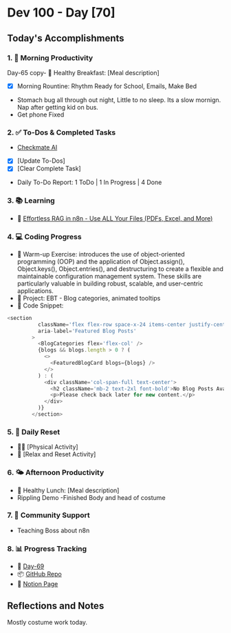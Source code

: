 # Dev 100 - Day [70]

## Today's Accomplishments

### 1. 🌅 Morning Productivity

Day-65 copy- 🍳 Healthy Breakfast: [Meal description]
- [x] Morning Rountine: Rhythm Ready for School, Emails, Make Bed
- Stomach bug all through out night, Little to no sleep. Its a slow mornign. Nap after getting kid on bus.
- Get phone Fixed

### 2. ✅ To-Dos & Completed Tasks

- [Checkmate AI](https://checkmate-ai.vercel.app/)
- [x] [Update To-Dos]
- [x] [Clear Complete Task]
- Daily To-Do Report: 1 ToDo | 1 In Progress | 4 Done

### 3. 📚 Learning

- 🔗 [Effortless RAG in n8n - Use ALL Your Files (PDFs, Excel, and More)](https://www.youtube.com/watch?v=T1ZKEmDN8AA)

### 4. 💻 Coding Progress

- 🧠 Warm-up Exercise: introduces the use of object-oriented programming (OOP) and the application of Object.assign(), Object.keys(), Object.entries(), and destructuring to create a flexible and maintainable configuration management system. These skills are particularly valuable in building robust, scalable, and user-centric applications.
- 🦺 Project: EBT - Blog categories, animated tooltips 
- 📝 Code Snippet:

```javascript
<section
          className='flex flex-row space-x-24 items-center justify-center w-full'
          aria-label='Featured Blog Posts'
        >
          <BlogCategories flex='flex-col' />
          {blogs && blogs.length > 0 ? (
            <>
              <FeaturedBlogCard blogs={blogs} />
            </>
          ) : (
            <div className='col-span-full text-center'>
              <h2 className='mb-2 text-2xl font-bold'>No Blog Posts Available</h2>
              <p>Please check back later for new content.</p>
            </div>
          )}
        </section>
```

### 5. 🔄 Daily Reset

- 🏋️‍♂️ [Physical Activity]
- 🧘 [Relax and Reset Activity]

### 6. 🌤️ Afternoon Productivity

- 🍱 Healthy Lunch: [Meal description]
- Rippling Demo
-Finished Body and head of costume 

### 7. 🤝 Community Support

- Teaching Boss about n8n

### 8. 📊 Progress Tracking

- 🏫 [Day-69](https://www.skool.com/universityofcode/dev-100-day-69)
- 📦 [GitHub Repo](https://github.com/Digitl-Alchemyst/dev100/blob/main/Day-69/day69.md)
- 📄 [Notion Page](https://liberating-galley-48d.notion.site/Dev100-Coding-Lifestyle-Challenge-a85ec9fba3ce41f3b29d581a1a85d92b?pvs=4)

## Reflections and Notes

Mostly costume work today.
